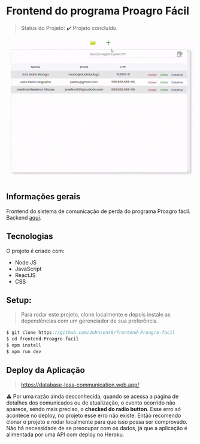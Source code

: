 # Frontend do programa Proagro Fácil

> Status do Projeto: :heavy_check_mark: Projeto concluído.

<p align="center">
 <img width="600" src="https://github.com/Johnson49/frontend-Proagro-facil/blob/main/src/assets/img/gif-Proagro-facil.gif"> 
</p>

## Informações gerais
Frontend do sistema de comunicação de perda do programa Proagro fácil. Backend [aqui](https://github.com/Johnson49/backend-Proagro-facil).


## Tecnologias 
O projeto é criado com:

* Node JS
* JavaScript 
* ReactJS
* CSS


## Setup: 
> Para rodar este projeto, clone localmente e depois instale as dependências com um gerenciador de sua preferência.

```javascript
$ git clone https://github.com/Johnson49/frontend-Proagro-facil
$ cd frontend-Proagro-facil
$ npm install 
$ npm run dev
```  


## Deploy da Aplicação 
> https://database-loss-communication.web.app/

:warning: Por uma razão ainda desconhecida, quando se acessa a página de detalhes dos comunicados ou de atualização, o evento ocorrido não aparece, sendo mais preciso, o <strong >checked do radio button</strong >. Esse erro só acontece no deploy, no projeto esse erro não existe. Então recomendo clonar o projeto e rodar localmente para que isso possa ser comprovado. Não há necessidade de se preocupar com os dados, já que a aplicação é alimentada por uma API com deploy no Heroku. 
